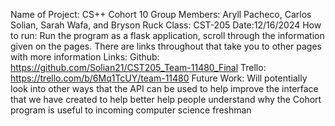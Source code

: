 Name of Project: CS++ Cohort 10
Group Members: Aryll Pacheco, Carlos Solian, Sarah Wafa, and Bryson Ruck
Class: CST-205 
Date:12/16/2024
How to run: Run the program as a flask application, scroll through the information given on the pages. There are links throughout that take you to other pages with more information
Links: 
  Github: https://github.com/Solian21/CST205_Team-11480_Final
  Trello: https://trello.com/b/6Mq1TcUY/team-11480 
Future Work: Will potentially look into other ways that the API can be used to help improve the interface that we have created to help better help people understand why the Cohort program is useful to incoming computer science freshman
